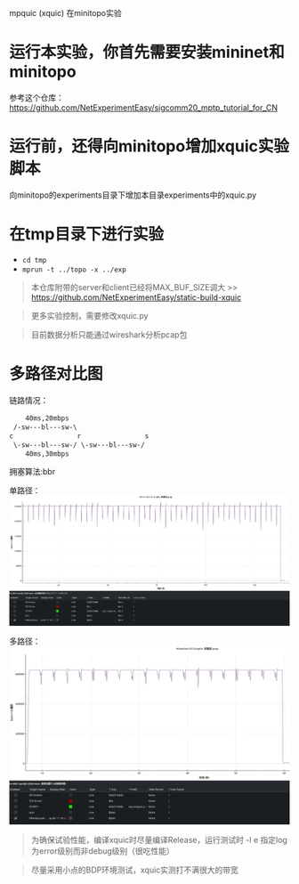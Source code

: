 mpquic (xquic) 在minitopo实验

# 运行本实验，你首先需要安装mininet和minitopo
参考这个仓库：https://github.com/NetExperimentEasy/sigcomm20_mptp_tutorial_for_CN

# 运行前，还得向minitopo增加xquic实验脚本
向minitopo的experiments目录下增加本目录experiments中的xquic.py

# 在tmp目录下进行实验
- `cd tmp`
- `mprun -t ../topo -x ../exp`

> 本仓库附带的server和client已经将MAX_BUF_SIZE调大 >> https://github.com/NetExperimentEasy/static-build-xquic

> 更多实验控制，需要修改xquic.py

> 目前数据分析只能通过wireshark分析pcap包


# 多路径对比图

链路情况：

```
    40ms,20mbps
 /-sw---bl---sw-\ 
c                r                s
 \-sw---bl---sw-/ \-sw---bl---sw-/
    40ms,30mbps
```

拥塞算法:bbr

单路径：
![](./pics/2023-03-10_14-11-%E5%8D%95%E8%B7%AF%E5%BE%84.png)

多路径：
![](./pics/2023-03-10_14-13-%E5%A4%9A%E8%B7%AF%E5%BE%84.png)

> 为确保试验性能，编译xquic时尽量编译Release，运行测试时 -l e 指定log为error级别而非debug级别（很吃性能）

> 尽量采用小点的BDP环境测试，xquic实测打不满很大的带宽
